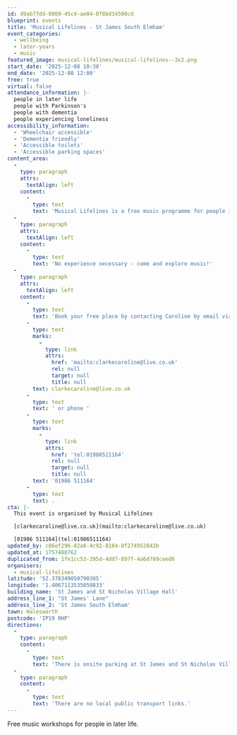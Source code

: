 ```yaml
---
id: d9ab7fdd-0069-45c4-ae84-0f8bd34500cd
blueprint: events
title: 'Musical Lifelines - St James South Elmham'
event_categories:
  - wellbeing
  - later-years
  - music
featured_image: musical-lifelines/musical-lifelines--3x2.png
start_date: '2025-12-08 10:30'
end_date: '2025-12-08 12:00'
free: true
virtual: false
attendance_information: |-
  people in later life
  people with Parkinson's
  people with dementia
  people experiencing loneliness
accessibility_information:
  - 'Wheelchair accessible'
  - 'Dementia friendly'
  - 'Accessible toilets'
  - 'Accessible parking spaces'
content_area:
  -
    type: paragraph
    attrs:
      textAlign: left
    content:
      -
        type: text
        text: 'Musical Lifelines is a free music programme for people in later life, especially those living with dementia, Parkinson’s or loneliness. Carers are welcome, too.'
  -
    type: paragraph
    attrs:
      textAlign: left
    content:
      -
        type: text
        text: 'No experience necessary - come and explore music!'
  -
    type: paragraph
    attrs:
      textAlign: left
    content:
      -
        type: text
        text: 'Book your free place by contacting Caroline by email via '
      -
        type: text
        marks:
          -
            type: link
            attrs:
              href: 'mailto:clarkecaroline@live.co.uk'
              rel: null
              target: null
              title: null
        text: clarkecaroline@live.co.uk
      -
        type: text
        text: ' or phone '
      -
        type: text
        marks:
          -
            type: link
            attrs:
              href: 'tel:01986511164'
              rel: null
              target: null
              title: null
        text: '01986 511164'
      -
        type: text
        text: .
cta: |-
  This event is organised by Musical Lifelines

  [clarkecaroline@live.co.uk](mailto:clarkecaroline@live.co.uk)

  [01986 511164](tel:01986511164)
updated_by: c86ef296-82a8-4c92-8104-8f274952842b
updated_at: 1757488762
duplicated_from: 1fe1cc53-395d-4dd7-897f-4a6d789ceed6
organisers:
  - musical-lifelines
latitude: '52.378349050790305'
longitude: '1.4067113535050833'
building_name: 'St James and St Nicholas Village Hall'
address_line_1: "St James' Lane"
address_line_2: 'St James South Elmham'
town: Halesworth
postcode: 'IP19 0HP'
directions:
  -
    type: paragraph
    content:
      -
        type: text
        text: 'There is onsite parking at St James and St Nicholas Village Hall. '
  -
    type: paragraph
    content:
      -
        type: text
        text: 'There are no local public transport links.'
---
```

Free music workshops for people in later life.